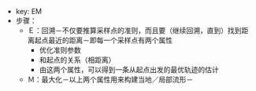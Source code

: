 - key: EM
- 步骤：
	- Ｅ：回溯－不仅要推算采样点的准则，而且要（继续回溯，直到）找到距离起点最近的距离－即每一个采样点有两个属性
		- 优化准则参数
		- 和起点的关系（相距离）
		- 由这两个属性，可以得到一条从起点出发的最优轨迹的估计
	- Ｍ：最大化－以上两个属性用来构建当地／局部流形－